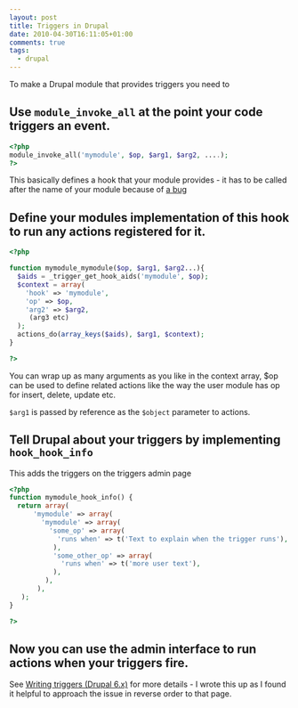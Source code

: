 ```yaml
---
layout: post
title: Triggers in Drupal
date: 2010-04-30T16:11:05+01:00
comments: true
tags:
  - drupal
---
```


To make a Drupal module that provides triggers you need to

<!--more-->

## Use `module_invoke_all` at the point your code triggers an event.

```php
<?php
module_invoke_all('mymodule', $op, $arg1, $arg2, ....);
?>
```

This basically defines a hook that your module provides - it has to be called after the name of your module because of [a bug](http://drupal.org/node/368573)

## Define your modules implementation of this hook to run any actions registered for it.

```php
<?php

function mymodule_mymodule($op, $arg1, $arg2...){
  $aids = _trigger_get_hook_aids('mymodule', $op);
  $context = array(
    'hook' => 'mymodule',
    'op' => $op,
    'arg2' => $arg2,
     (arg3 etc)
  );
  actions_do(array_keys($aids), $arg1, $context);
}

?>
```

You can wrap up as many arguments as you like in the context array, $op can be used to define related actions like the way the user module has op for insert, delete, update etc.

`$arg1` is passed by reference as the `$object` parameter to actions.

## Tell Drupal about your triggers by implementing `hook_hook_info`

This adds the triggers on the triggers admin page

```php
<?php
function mymodule_hook_info() {
  return array(
      'mymodule' => array(
        'mymodule' => array(
          'some_op' => array(
            'runs when' => t('Text to explain when the trigger runs'),
           ),
           'some_other_op' => array(
             'runs when' => t('more user text'),
           ),
         ),
       ),
   );
}

?>
```

## Now you can use the admin interface to run actions when your triggers fire.

See [Writing triggers (Drupal 6.x)](http://drupal.org/node/375833) for more details - I wrote this up as I found it helpful to approach the issue in reverse order to that page.
